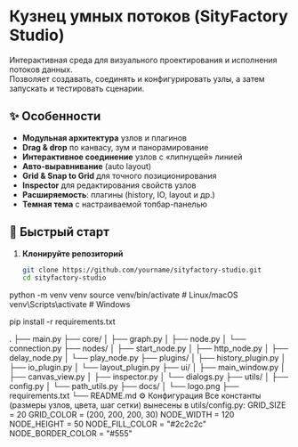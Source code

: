 # Кузнец умных потоков (SityFactory Studio)

Интерактивная среда для визуального проектирования и исполнения потоков данных.  
Позволяет создавать, соединять и конфигурировать узлы, а затем запускать и тестировать сценарии.

## ✨ Особенности

- **Модульная архитектура** узлов и плагинов  
- **Drag & drop** по канвасу, зум и панорамирование  
- **Интерактивное соединение** узлов с «липнущей» линией  
- **Авто-выравнивание** (auto layout)  
- **Grid & Snap to Grid** для точного позиционирования  
- **Inspector** для редактирования свойств узлов  
- **Расширяемость**: плагины (history, IO, layout и др.)  
- **Темная тема** с настраиваемой топбар-панелью

## 🚀 Быстрый старт

1. **Клонируйте репозиторий**  
   ```bash
   git clone https://github.com/yourname/sityfactory-studio.git
   cd sityfactory-studio

python -m venv venv
source venv/bin/activate   # Linux/macOS
venv\Scripts\activate      # Windows

pip install -r requirements.txt

.
├── main.py
├── core/
│   ├── graph.py
│   ├── node.py
│   └── connection.py
├── nodes/
│   ├── start_node.py
│   ├── http_node.py
│   ├── delay_node.py
│   └── play_node.py
├── plugins/
│   ├── history_plugin.py
│   ├── io_plugin.py
│   └── layout_plugin.py
├── ui/
│   ├── main_window.py
│   ├── canvas_view.py
│   ├── inspector.py
│   └── dialogs.py
├── utils/
│   ├── config.py
│   └── path_utils.py
├── docs/
│   └── logo.png
├── requirements.txt
└── README.md
⚙️ Конфигурация
Все константы (размеры узлов, цвета, шаг сетки) вынесены в utils/config.py:
GRID_SIZE = 20
GRID_COLOR = (200, 200, 200, 30)
NODE_WIDTH = 120
NODE_HEIGHT = 50
NODE_FILL_COLOR = "#2c2c2c"
NODE_BORDER_COLOR = "#555"

